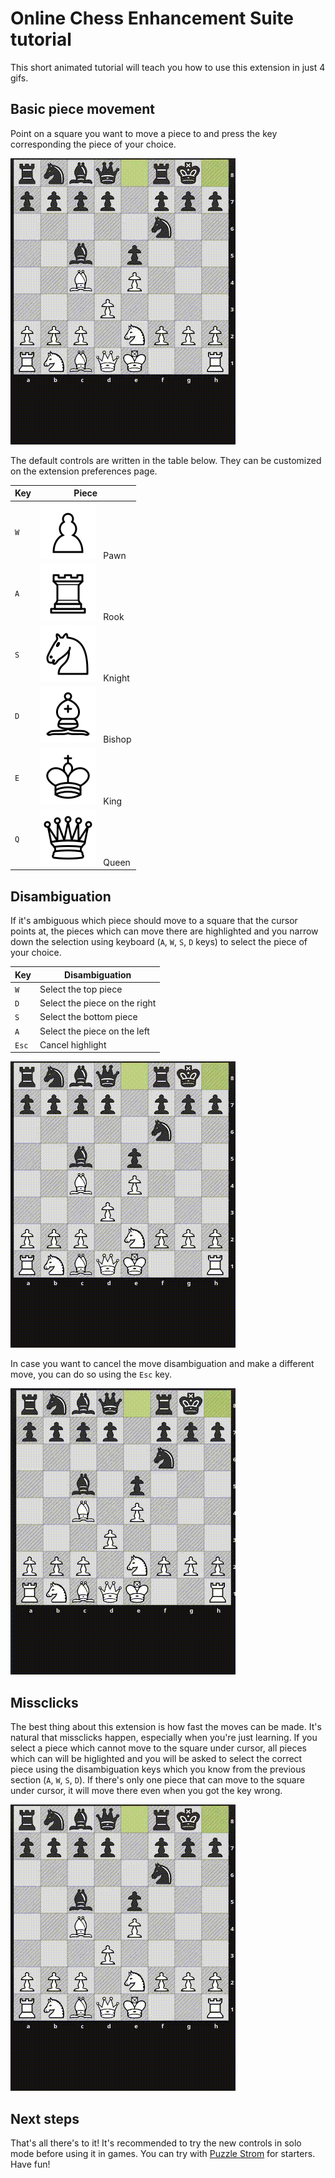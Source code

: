 # Online Chess Enhancement Suite tutorial

This short animated tutorial will teach you how to use this extension in just 4 gifs.

## Basic piece movement

Point on a square you want to move a piece to and press the key corresponding the piece of your choice.

![Basic piece movement](../docs/basics.gif)

The default controls are written in the table below. They can be customized on the extension preferences page.

Key | Piece
--- | ----------
`W` | ![Pawn](../src/vendor/cburnett/white-pawn.svg) &nbsp; Pawn
`A` | ![Rook](../src/vendor/cburnett/white-rook.svg) &nbsp; Rook
`S` | ![Knight](../src/vendor/cburnett/white-knight.svg) &nbsp; Knight
`D` | ![Bishop](../src/vendor/cburnett/white-bishop.svg) &nbsp; Bishop
`E` | ![King](../src/vendor/cburnett/white-king.svg) &nbsp; King
`Q` | ![Queen](../src/vendor/cburnett/white-queen.svg) &nbsp; Queen

## Disambiguation

If it's ambiguous which piece should move to a square that the cursor points at, the pieces which can move there are highlighted
and you narrow down the selection using keyboard (`A`, `W`, `S`, `D` keys) to select the piece of your choice.

Key | Disambiguation
----|----
`W` | Select the top piece
`D` | Select the piece on the right
`S` | Select the bottom piece
`A` | Select the piece on the left
`Esc` | Cancel highlight

![Demo of move disambiguation](../docs/disambiguation.gif)

In case you want to cancel the move disambiguation and make a different move, you can do so using the `Esc` key.

![How to cancel move disambiguation](../docs/cancel.gif)

## Missclicks

The best thing about this extension is how fast the moves can be made.
It's natural that missclicks happen, especially when you're just learning.
If you select a piece which cannot move to the square under cursor, all pieces which can will be higlighted and you will
be asked to select the correct piece using the disambiguation keys which you know from the previous section (`A`, `W`, `S`, `D`).
If there's only one piece that can move to the square under cursor, it will move there even when you got the key wrong.

![How missclicks are handled](../docs/missclick.gif)

## Next steps

That's all there's to it!
It's recommended to try the new controls in solo mode before using it in games.
You can try with [Puzzle Strom](https://lichess.org/storm) for starters.
Have fun!
